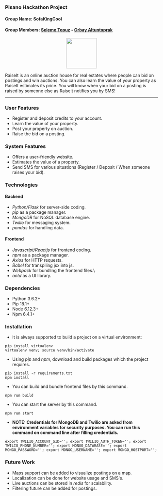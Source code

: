 ### Pisano Hackathon Project
#### Group Name: SofaKingCool
#### Group Members: [Seleme Topuz](https://github.com/slmtpz) - [Orbay Altuntoprak](https://github.com/norubai)

<p align="center">
  <img src="https://github.com/slmtpz/RaiseIt/blob/master/raiseit.jpg?raw=true" height="100">
</p>

RaiseIt is an online auction house for real estates where people can bid on postings and win auctions.
You can also learn the value of your property as RaiseIt estimates its price.
You will know when your bid on a posting is raised by someone else as RaiseIt notifies you by SMS!

---------------

### User Features

  - Register and deposit credits to your account.
  - Learn the value of your property.
  - Post your property on auction.
  - Raise the bid on a posting.
  
### System Features

  - Offers a user-friendly website.
  - Estimates the value of a property.
  - Send SMS for various situations (Register / Deposit / When someone raises your bid).

### Technologies

  #### Backend
  
  - *Python/Flask* for server-side coding.
  - *pip* as a package manager.
  - *MongoDB* for NoSQL database engine.
  - *Twilio* for messaging system.  
  - *pandas* for handling data.
  
  #### Frontend
  
  - *Javascript/Reactjs* for frontend coding.
  - *npm* as a package manager.
  - *Axios* for HTTP requests.
  - *Babel* for transpiling jsx into js.
  - *Webpack* for bundling the frontend files.\
  - *antd* as a UI library.
  
### Dependencies
- Python 3.6.2+
- Pip 18.1+
- Node 6.12.3+
- Npm 6.4.1+

### Installation
- It is always supported to build a project on a virtual environment:
```
pip install virtualenv
virtualenv venv; source venv/bin/activate
```
- Using *pip* and *npm*, download and build packages which the project requires.
```
pip install -r requirements.txt
npm install
```
- You can build and bundle frontend files by this command.
```
npm run build
```
- You can start the server by this command.
```
npm run start
```
- **NOTE: Credentials for MongoDB and Twilio are asked from environment variables for security purposes. You can run this command on command line after filling credentials.**
```
export TWILIO_ACCOUNT_SID=''; export TWILIO_AUTH_TOKEN=''; export TWILIO_PHONE_NUMBER=''; export MONGO_DATABASE=''; export MONGO_PASSWORD=''; export MONGO_USERNAME=''; export MONGO_HOSTPORT='';
```

### Future Work
- Maps support can be added to visualize postings on a map.
- Localization can be done for website usage and SMS's.
- Live auctions can be stored in *redis* for scalability.
- Filtering future can be added for postings.
